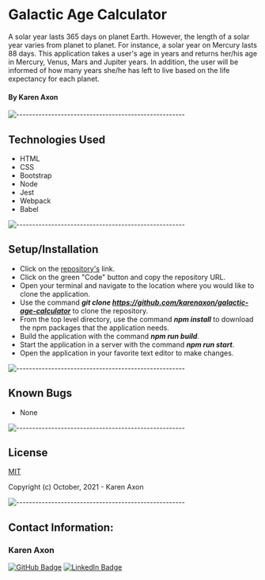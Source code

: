 # Galactic Age Calculator
A solar year lasts 365 days on planet Earth. However, the length of a solar year varies from planet to planet. For instance, a solar year on Mercury lasts 88 days. This application takes a user's age in years and returns her/his age in Mercury, Venus, Mars and Jupiter years. In addition, the user will be informed of how many years she/he has left to live based on the life expectancy for each planet. 

#### By Karen Axon

![-----------------------------------------------------](https://raw.githubusercontent.com/andreasbm/readme/master/assets/lines/aqua.png)

## Technologies Used
* HTML
* CSS
* Bootstrap
* Node
* Jest
* Webpack
* Babel

![-----------------------------------------------------](https://raw.githubusercontent.com/andreasbm/readme/master/assets/lines/aqua.png)

## Setup/Installation 
* Click on the [repository's](https://github.com/karenaxon/galactic-age-calculator.git) link.
* Click on the green "Code" button and copy the repository URL.
* Open your terminal and navigate to the location where you would like to clone the application.
* Use the command **_git clone https://github.com/karenaxon/galactic-age-calculator_** to clone the repository.
* From the top level directory, use the command **_npm install_** to download the npm packages that the application needs.
* Build the application with the command **_npm run build_**.		
* Start the application in a server with the command **_npm run start_**.	
* Open the application in your favorite text editor to make changes.

![-----------------------------------------------------](https://raw.githubusercontent.com/andreasbm/readme/master/assets/lines/aqua.png)

## Known Bugs
* None

![-----------------------------------------------------](https://raw.githubusercontent.com/andreasbm/readme/master/assets/lines/aqua.png)

## License

[MIT](https://choosealicense.com/licenses/mit/)

Copyright (c) October, 2021 - Karen Axon

![-----------------------------------------------------](https://raw.githubusercontent.com/andreasbm/readme/master/assets/lines/aqua.png)


## Contact Information:

<h3>Karen Axon</h3>

[![GitHub Badge](https://img.shields.io/badge/GitHub-100000?style=for-the-badge&logo=github&logoColor=white)](https://github.com/karenaxon)
[![LinkedIn Badge](https://img.shields.io/badge/LinkedIn-0077B5?style=for-the-badge&logo=linkedin&logoColor=white)](https://www.linkedin.com/in/kaxon)